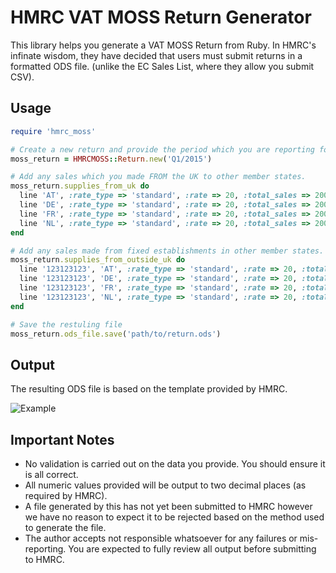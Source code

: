 # HMRC VAT MOSS Return Generator

This library helps you generate a VAT MOSS Return from Ruby. In HMRC's infinate
wisdom, they have decided that users must submit returns in a formatted ODS file.
(unlike the EC Sales List, where they allow you submit CSV).

## Usage

```ruby
require 'hmrc_moss'

# Create a new return and provide the period which you are reporting for.
moss_return = HMRCMOSS::Return.new('Q1/2015')

# Add any sales which you made FROM the UK to other member states.
moss_return.supplies_from_uk do
  line 'AT', :rate_type => 'standard', :rate => 20, :total_sales => 2000, :vat_due => 10
  line 'DE', :rate_type => 'standard', :rate => 20, :total_sales => 2000, :vat_due => 10
  line 'FR', :rate_type => 'standard', :rate => 20, :total_sales => 2000, :vat_due => 10
  line 'NL', :rate_type => 'standard', :rate => 20, :total_sales => 2000, :vat_due => 10
end

# Add any sales made from fixed establishments in other member states.
moss_return.supplies_from_outside_uk do
  line '123123123', 'AT', :rate_type => 'standard', :rate => 20, :total_sales => 2000, :vat_due => 10
  line '123123123', 'DE', :rate_type => 'standard', :rate => 20, :total_sales => 2000, :vat_due => 10
  line '123123123', 'FR', :rate_type => 'standard', :rate => 20, :total_sales => 2000, :vat_due => 10
  line '123123123', 'NL', :rate_type => 'standard', :rate => 20, :total_sales => 2000, :vat_due => 10
end

# Save the restuling file
moss_return.ods_file.save('path/to/return.ods')
```

## Output

The resulting ODS file is based on the template provided by HMRC.

![Example](https://s.adamcooke.io/15/ORCUOF.png)

## Important Notes

* No validation is carried out on the data you provide. You should ensure it is all correct.
* All numeric values provided will be output to two decimal places (as required by HMRC).
* A file generated by this has not yet been submitted to HMRC however we have no reason
  to expect it to be rejected based on the method used to generate the file.
* The author accepts not responsible whatsoever for any failures or mis-reporting. You
  are expected to fully review all output before submitting to HMRC.
